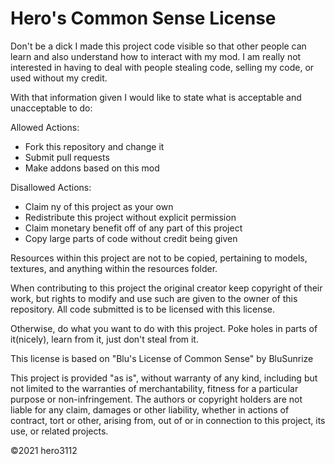 Hero's Common Sense License 
===========================================

Don't be a dick
I made this project code visible so that other people can learn and also understand how to interact with my mod.
I am really not interested in having to deal with people stealing code, selling my code, or used without my credit.

With that information given I would like to state what is acceptable and unacceptable to do:

Allowed Actions:
 - Fork this repository and change it
 - Submit pull requests 
 - Make addons based on this mod

Disallowed Actions:
 - Claim ny of this project as your own
 - Redistribute this project without explicit permission
 - Claim monetary benefit off of any part of this project
 - Copy large parts of code without credit being given

Resources within this project are not to be copied, pertaining to models, textures, and anything within the resources folder.

When contributing to this project the original creator keep copyright of their work, but rights to modify and use such are given
to the owner of this repository. All code submitted is to be licensed with this license.


Otherwise, do what you want to do with this project. Poke holes in parts of it(nicely), learn from it, just don't steal from it.

This license is based on "Blu's License of Common Sense" by BluSunrize

This project is provided "as is", without warranty of any kind, including but not limited to the warranties of merchantability, fitness for a particular purpose or non-infringement.
The authors or copyright holders are not liable for any claim, damages or other liability, whether in actions of contract, tort or other, arising from, out of or in connection to this project, its use, or related projects.


©2021 hero3112